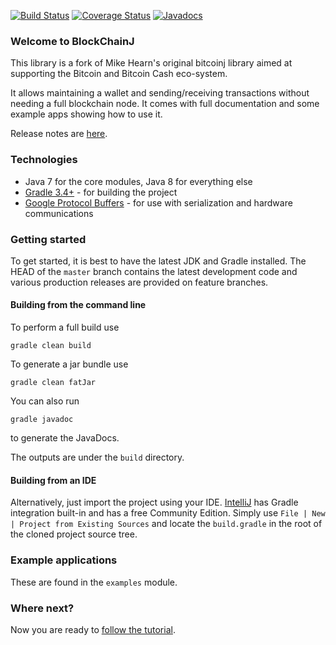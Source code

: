 [![Build Status](https://travis-ci.org/Stash-Crypto/blockchainj.png?branch=master)](https://travis-ci.org/Stash-Crypto/blockchainj)   [![Coverage Status](https://coveralls.io/repos/github/Stash-Crypto/blockchainj/badge.svg?branch=master)](https://coveralls.io/github/Stash-Crypto/bitcoincashj?branch=release-0.14) [![Javadocs](http://www.javadoc.io/badge/org.bitcoincashj/bitcoincashj-core.svg)](http://www.javadoc.io/doc/org.stash/blockchainj-core)

### Welcome to BlockChainJ

This library is a fork of Mike Hearn's original bitcoinj library aimed at supporting the Bitcoin and Bitcoin Cash eco-system.

It allows maintaining a wallet and sending/receiving transactions without needing a full blockchain node. It comes with full documentation and some example apps showing how to use it.

Release notes are [here](docs/Releases.md).

### Technologies

* Java 7 for the core modules, Java 8 for everything else
* [Gradle 3.4+](https://gradle.org/) - for building the project
* [Google Protocol Buffers](https://github.com/google/protobuf) - for use with serialization and hardware communications

### Getting started

To get started, it is best to have the latest JDK and Gradle installed. The HEAD of the `master` branch contains the latest development code and various production releases are provided on feature branches.

#### Building from the command line

To perform a full build use
```
gradle clean build
```

To generate a jar bundle use
```
gradle clean fatJar
```

You can also run
```
gradle javadoc
```
to generate the JavaDocs.

The outputs are under the `build` directory.

#### Building from an IDE

Alternatively, just import the project using your IDE. [IntelliJ](http://www.jetbrains.com/idea/download/) has Gradle integration built-in and has a free Community Edition. Simply use `File | New | Project from Existing Sources` and locate the `build.gradle` in the root of the cloned project source tree.

### Example applications

These are found in the `examples` module.

### Where next?

Now you are ready to [follow the tutorial](https://bitcoinj.github.io/getting-started).

